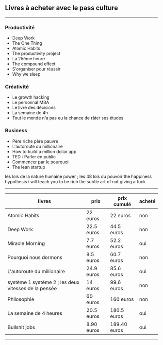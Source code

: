 


## Livres à acheter avec le pass culture

---

### Productivité
- Deep Work
- The One Thing
- Atomic Habits
- The productivity project
- La 25ème heure
- The compound effect
- S'organiser pour réussir
- Why we sleep

### Créativité
- Le growth hacking
- Le personnal MBA
- Le livre des décisions
- La semaine de 4h
- Tout le monde n'a pas eu la chance de râter ses études

### Business
- Père riche père pauvre
- L'autoroute du millionaire
- How to build a million dollar app
- TED : Parler en public
- Commencer par le pourquoi
- The lean startup


les lois de la nature humaine
power ; les 48 lois du pouvoir
the happiness hypothesis
i will teach you to be rich
the subtle art of not giving a fuck

---

| livres                                               | prix       | prix cumulé  | acheté |
| ---------------------------------------------------- | ---------- | ------------ | ------ |
| Atomic Habits                                        | 22 euros   | 22 euros     | non    |
| Deep Work                                            | 22.5 euros | 44.5 euros   | non    |
| Miracle Morning                                      | 7.7 euros  | 52.2 euros   | oui    |
| Pourquoi nous dormons                                | 8.5 euros  | 60.7 euros   | non    |
| L'autoroute du millionaire                           | 24.9 euros | 85.6 euros   | oui    |
| système 1 système 2 ; les deux vitesses de la pensée | 14 euros   | 99.6 euros   | non    |
| Philosophie                                          | 60 euros   | 160 euros    | non    |
| La semaine de 4 heures                               | 20.5 euros | 180.5 euros  | oui    |
| Bullshit jobs                                        | 8.90 euros | 189.40 euros | oui    | 

---

